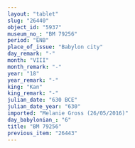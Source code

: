 ```yaml
---
layout: "tablet"
slug: "26440"
object_id: "5937"
museum_no_: "BM 79256"
period: "ENB"
place_of_issue: "Babylon city"
day_remark: "-"
month: "VIII"
month_remark: "-"
year: "18"
year_remark: "-"
king: "Kan"
king_remark: "-"
julian_date: "630 BCE"
julian_date_year: "630"
imported: "Melanie Gross (26/05/2016)"
day_babylonian_: "6"
title: "BM 79256"
previous_item: "26443"
---
```

